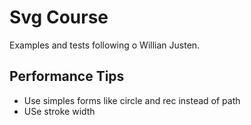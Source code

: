 # Svg Course


Examples and tests following o Willian Justen.


## Performance Tips
- Use simples forms like circle and rec instead of path
- USe stroke width